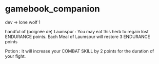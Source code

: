 # gamebook_companion
dev -> lone wolf 1


handful of (poignée de) Laumspur : You may eat this herb to regain lost ENDURANCE points. Each Meal of Laumspur will restore 3 ENDURANCE points

Potion : It will increase your COMBAT SKILL by 2 points for the duration of your fight.
